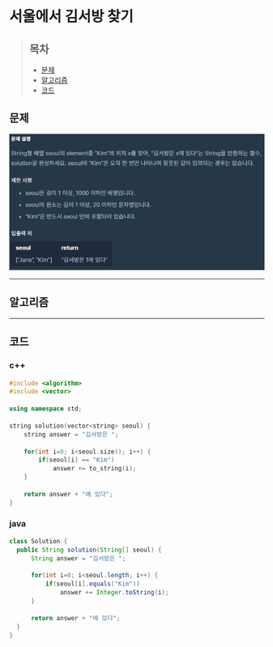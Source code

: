 # 서울에서 김서방 찾기

> ## 목차
> * [문제](#문제)
> * [알고리즘](#알고리즘)
> * [코드](#코드)

## 문제
![문제](https://github.com/ryusehui/algorithm/blob/master/programmers/level1/problems/%EC%84%9C%EC%9A%B8%EC%97%90%EC%84%9C%20%EA%B9%80%EC%84%9C%EB%B0%A9%20%EC%B0%BE%EA%B8%B0.PNG)
<hr/>

## 알고리즘

<hr/>

## 코드
### c++
```c++
#include <algorithm>
#include <vector>
 
using namespace std;
 
string solution(vector<string> seoul) {
    string answer = "김서방은 ";

    for(int i=0; i<seoul.size(); i++) {
        if(seoul[i] == "Kim")
            answer += to_string(i);
    }
    
    return answer + "에 있다";
}
```

### java
```java
class Solution {
  public String solution(String[] seoul) {
      String answer = "김서방은 ";
      
      for(int i=0; i<seoul.length; i++) {
          if(seoul[i].equals("Kim"))
              answer += Integer.toString(i);
      }
      
      return answer + "에 있다";
  }
}
```
